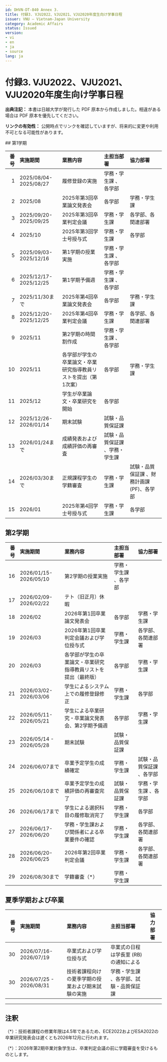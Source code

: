 ```yaml
---
id: DHVN-DT-840 Annex 3.
title: 付録3. VJU2022、VJU2021、VJU2020年度生向け学事日程
issuer: VNU – Vietnam-Japan University
category: Academic Affairs
status: Issued
version:
- vi
- en
- ja
- source
lang: ja
---
```


# 付録3. VJU2022、VJU2021、VJU2020年度生向け学事日程

<div class="source-note">
  <p>
    <strong>出典注記：</strong> 本書は日越大学が発行した PDF 原本から作成しました。相違がある場合は PDF 原本を優先してください。
  </p>
  <p>
    <strong>リンクの有効性：</strong> 公開時点でリンクを確認していますが、将来的に変更や利用不可となる可能性があります。
  </p>
</div>
## 第1学期

| 番号 | 実施期間 | 業務内容 | 主担当部署 | 協力部署 |
|---:|:---|:---|:---|:---|
| 1 | 2025/08/04-2025/08/27 | 履修登録の実施 | 学務・学生課 、各学部 | |
| 2 | 2025/08 | 2025年第3回卒業論文発表会 | 各学部 | 学務・学生課  |
| 3 | 2025/09/20-2025/09/25 | 2025年第3回卒業判定会議 | 学務・学生課  | 各学部、各関連部署 |
| 4 | 2025/10 | 2025年第3回学士号授与式 | 学務・学生課  | 各学部 |
| 5 | 2025/09/03-2025/12/16 | 第1学期の授業実施 | 学務・学生課 、各学部 | |
| 6 | 2025/12/17-2025/12/25 | 第1学期予備週 | 学務・学生課 、各学部 | |
| 7 | 2025/11/30まで | 2025年第4回卒業論文発表会 | 各学部 | 学務・学生課  |
| 8 | 2025/12/20-2025/12/25 | 2025年第4回卒業判定会議 | 学務・学生課  | 各学部、各関連部署 |
| 9 | 2025/11 | 第2学期の時間割作成 | 学務・学生課 、各学部 | |
| 10 | 2025/11 | 各学部が学生の卒業論文・卒業研究指導教員リストを提出（第1次案） | 各学部 | 学務・学生課  |
| 11 | 2025/12 | 学生が卒業論文・卒業研究を開始 | 各学部 | |
| 12 | 2025/12/26-2026/01/14 | 期末試験 | 試験・品質保証課  | |
| 13 | 2026/01/24まで | 成績発表および成績評価の再審査 | 試験・品質保証課 、学務・学生課  | |
| 14 | 2026/03/30まで | 正規課程学生の学籍審査 | 学務・学生課  | 試験・品質保証課 、財務計画課 (PF)、各学部 |
| 15 | 2026/01 | 2025年第4回学士号授与式 | 学務・学生課  | 各学部 |

## 第2学期

| 番号 | 実施期間 | 業務内容 | 主担当部署 | 協力部署 |
|---:|:---|:---|:---|:---|
| 16 | 2026/01/15-2026/05/10 | 第2学期の授業実施 | 学務・学生課 、各学部 | |
| 17 | 2026/02/09-2026/02/22 | テト（旧正月）休暇 | | |
| 18 | 2026/02 | 2026年第1回卒業論文発表会 | 各学部 | 学務・学生課  |
| 19 | 2026/03 | 2026年第1回卒業判定会議および学位授与式 | 学務・学生課  | 各学部、各関連部署 |
| 20 | 2026/03 | 各学部が学生の卒業論文・卒業研究指導教員リストを提出（最終版） | 各学部 | 学務・学生課  |
| 21 | 2026/03/02-2026/03/06 | 学生によるシステム上での履修登録修正 | 学務・学生課  | 各学部 |
| 22 | 2026/05/11-2026/05/21 | 学生による卒業研究・卒業論文発表会、第2学期予備週 | 各学部 | 学務・学生課  |
| 23 | 2026/05/14 - 2026/05/28 | 期末試験 | 試験・品質保証課  | |
| 24 | 2026/06/07まで | 卒業予定学生の成績確定 | 学務・学生課  | 試験・品質保証課 、各学部 |
| 25 | 2026/06/10まで | 卒業予定学生の成績評価の再審査完了 | 試験・品質保証課  | 学務・学生課 、各学部 |
| 26 | 2026/06/17まで | 学生による選択科目の履修取消完了 | 学務・学生課  | 各学部 |
| 27 | 2026/06/17-2026/06/20 | 学務・学生課および関係者による卒業要件の確認 | 学務・学生課  | 各学部、各関連部署 |
| 28 | 2026/06/20-2026/06/25 | 2026年第2回卒業判定会議 | 学務・学生課  | 各学部、各関連部署 |
| 29 | 2026/08/30まで | 学籍審査（*） | 学務・学生課  | |

## 夏季学期および卒業

| 番号 | 実施期間 | 業務内容 | 主担当部署 | 協力部署 |
|---:|:---|:---|:---|:---|
| 30 | 2026/07/16-2026/07/19 | 卒業式および学位授与式 | 卒業式の日程は学長室 (RB) の通知による | |
| 30 | 2026/07/25 - 2026/08/31 | 技術者課程向けの夏季学期の授業および期末試験の実施 | 学務・学生課 、各学部、試験・品質保証課  | |

---

## 注釈

（*）：技術者課程の修業年限は4.5年であるため、ECE2022およびESA2022の卒業研究発表会は遅くとも2026年12月に行われます。

（*）：2026年第2期卒業対象学生は、卒業判定会議の前に学籍審査を受けるものとします。
